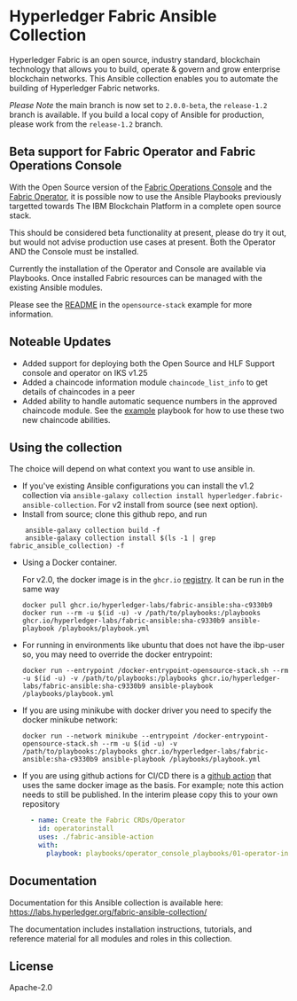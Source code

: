 # Hyperledger Fabric Ansible Collection

Hyperledger Fabric is an open source, industry standard, blockchain technology that allows you to build, operate & govern and grow enterprise blockchain networks. This Ansible collection enables you to automate the building of Hyperledger Fabric networks.

*Please Note* the main branch is now set to `2.0.0-beta`, the `release-1.2` branch is available. If you build a local copy of Ansible for production, please work from the `release-1.2` branch.

## Beta support for Fabric Operator and Fabric Operations Console

With the Open Source version of the [Fabric Operations Console](https://github.com/hyperledger-labs/fabric-operations-console) and the [Fabric Operator](https://github.com/hyperledger-labs/fabric-operator), it is possible now to use the Ansible Playbooks previously targetted towards The IBM Blockchain Platform in a complete open source stack.

This should be considered beta functionality at present, please do try it out, but would not advise production use cases at present. Both the Operator AND the Console must be installed.

Currently the installation of the Operator and Console are available via Playbooks. Once installed Fabric resources can be managed with the existing Ansible modules.

Please see the [README](./examples/opensource-stack/README.md) in the `opensource-stack` example for more information.

## Noteable Updates

- Added support for deploying both the Open Source and HLF Support console and operator on IKS v1.25
- Added a chaincode information module `chaincode_list_info` to get details of chaincodes in a peer
- Added ability to handle automatic sequence numbers in the approved chaincode module. See the [example](./examples/chaincode_info/00-org1-chaincode-info.yml) playbook for how to use these two new chaincode abilities.

## Using the collection

The choice will depend on what context you want to use ansible in.

- If you've existing Ansible configurations you can install the v1.2 collection via `ansible-galaxy collection install hyperledger.fabric-ansible-collection`. For v2 install from source (see next option).
- Install from source; clone this github repo, and run

```shell
    ansible-galaxy collection build -f
    ansible-galaxy collection install $(ls -1 | grep fabric_ansible_collection) -f
```

- Using a Docker container.
  <!-- For v1.2, a Docker image, ``ibmcom/ibp-ansible``, has been published to Docker Hub. -->

  <!-- You can run a playbook using this Docker image, by volume mounting the playbook into the Docker container and running the ``ansible-playbook`` command: -->

  <!-- ```shell
  docker run --rm -u $(id -u) -v /path/to/playbooks:/playbooks ibmcom/ibp-ansible ansible-playbook /playbooks/playbook.yml
  ``` -->

    <!-- Note that the UID flag ``-u $(id -u)`` ensures that Ansible can write connection profile and identity files to the volume mount. -->

  For v2.0, the docker image is in the `ghcr.io` [registry](https://github.com/hyperledger-labs/fabric-ansible-collection/pkgs/container/fabric-ansible). It can be run in the same way

  ```shell
  docker pull ghcr.io/hyperledger-labs/fabric-ansible:sha-c9330b9
  docker run --rm -u $(id -u) -v /path/to/playbooks:/playbooks ghcr.io/hyperledger-labs/fabric-ansible:sha-c9330b9 ansible-playbook /playbooks/playbook.yml
  ```
- For running in environments like ubuntu that does not have the ibp-user so, you may need to override the docker entrypoint:
  ```shell
  docker run --entrypoint /docker-entrypoint-opensource-stack.sh --rm -u $(id -u) -v /path/to/playbooks:/playbooks ghcr.io/hyperledger-labs/fabric-ansible:sha-c9330b9 ansible-playbook /playbooks/playbook.yml
  ```

- If you are using minikube with docker driver you need to specify the docker minikube network:
  ```shell
  docker run --network minikube --entrypoint /docker-entrypoint-opensource-stack.sh --rm -u $(id -u) -v /path/to/playbooks:/playbooks ghcr.io/hyperledger-labs/fabric-ansible:sha-c9330b9 ansible-playbook /playbooks/playbook.yml
  ```

- If you are using github actions for CI/CD there is a [github action](https://github.com/hyperledgendary/fabric-cloud-infrastructure/tree/main/fabric-ansible-action) that uses the same docker image as the basis.
  For example; note this action needs to still be published. In the interim please copy this to your own repository

  ```yaml
    - name: Create the Fabric CRDs/Operator
      id: operatorinstall
      uses: ./fabric-ansible-action
      with:
        playbook: playbooks/operator_console_playbooks/01-operator-install.yml
  ```

## Documentation

Documentation for this Ansible collection is available here: <https://labs.hyperledger.org/fabric-ansible-collection/>

The documentation includes installation instructions, tutorials, and reference material for all modules and roles in this collection.

## License

Apache-2.0
